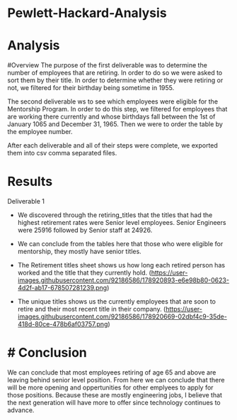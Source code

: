 # Pewlett-Hackard-Analysis

# Analysis

#Overview 
The purpose of the first deliverable was to determine the number of employees that are retiring. In order to do so we were asked to sort them by their title. In order to determine whether they were retiring or not, we filtered for their birthday being sometime in 1955. 

The second deliverable ws to see which employees were eligible for the Mentorship Program. In order to do this step, we filtered for employees that are working there currently and whose birthdays fall between the 1st of January 1065 and December 31, 1965. Then we were to order the table by the employee number. 

After each deliverable and all of their steps were complete, we exported them into csv comma separated files. 

# Results 

Deliverable 1 
* We discovered through the retiring_titles that the titles that had the highest retirement rates were Senior level employees. Senior Engineers were 25916 followed by Senior staff at 24926.

* We can conclude from the tables here that those who were eligible for mentorship, they mostly have senior titles. 

* The Retirement titles sheet shows us how long each retired person has worked  and the title that they currently hold. 
(https://user-images.githubusercontent.com/92186586/178920893-e6e98b80-0623-4d2f-ab17-678507281239.png)


* The unique titles shows us the currently employees that are soon to retire and their most recent title in their company.  (https://user-images.githubusercontent.com/92186586/178920669-02dbf4c9-35de-418d-80ce-478b6af03757.png)

# # Conclusion

We can conclude that most employees retiring of age 65 and above are leaving behind senior level position. From here we can conclude that there will be more opening and oppertunities for other emplyees to apply for those positions. Because these are mostly engineering jobs, I believe that the next generation will have more to offer since technology continues to advance. 
